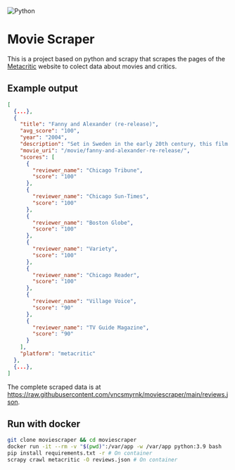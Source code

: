![Python](https://img.shields.io/badge/python-3670A0?style=for-the-badge&logo=python&logoColor=ffdd54)

# Movie Scraper

This is a project based on python and scrapy that scrapes the pages of the [Metacritic](https://www.metacritic.com/) website to colect data about movies and critics.

## Example output

```json
[
  {...},
  {
    "title": "Fanny and Alexander (re-release)",
    "avg_score": "100",
    "year": "2004",
    "description": "Set in Sweden in the early 20th century, this film focuses on the young children of a wealthy, theatrical family.",
    "movie_uri": "/movie/fanny-and-alexander-re-release/",
    "scores": [
      {
        "reviewer_name": "Chicago Tribune",
        "score": "100"
      },
      {
        "reviewer_name": "Chicago Sun-Times",
        "score": "100"
      },
      {
        "reviewer_name": "Boston Globe",
        "score": "100"
      },
      {
        "reviewer_name": "Variety",
        "score": "100"
      },
      {
        "reviewer_name": "Chicago Reader",
        "score": "100"
      },
      {
        "reviewer_name": "Village Voice",
        "score": "90"
      },
      {
        "reviewer_name": "TV Guide Magazine",
        "score": "90"
      }
    ],
    "platform": "metacritic"
  },
  {...},
]
```

The complete scraped data is at https://raw.githubusercontent.com/vncsmyrnk/moviescraper/main/reviews.json.

## Run with docker

```bash
git clone moviescraper && cd moviescraper
docker run -it --rm -v "$(pwd)":/var/app -w /var/app python:3.9 bash
pip install requirements.txt -r # On container
scrapy crawl metacritic -O reviews.json # On container
```
